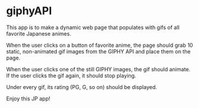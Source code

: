 # giphyAPI
This app is to make a dynamic web page that populates with gifs of all favorite Japanese animes. 

When the user clicks on a button of favorite anime, the page should grab 10 static, non-animated gif images from the GIPHY API and place them on the page.

When the user clicks one of the still GIPHY images, the gif should animate. If the user clicks the gif again, it should stop playing.

Under every gif, its rating (PG, G, so on) should be displayed.

Enjoy this JP app!
